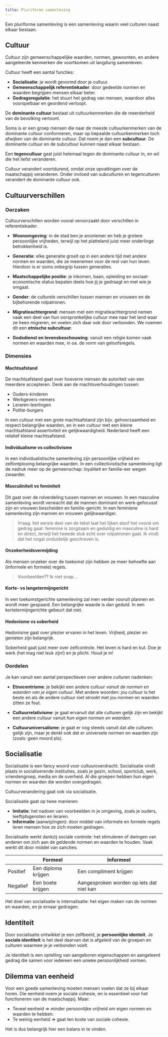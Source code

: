 ```yaml
---
title: Pluriforme samenleving
---
```


Een pluriforme samenleving is een samenleving waarin veel culturen naast elkaar bestaan.

## Cultuur

Cultuur zijn gemeenschappelijke waarden, normen, gewoonten, en andere aangeleerde kenmerken die voortkomen uit langdurig samenleven.

Cultuur heeft een aantal functies:

- **Socialisatie**: je wordt gevormd door je cultuur.
- **Gemeenschappelijk referentiekader**: door gedeelde normen en waarden begrijpen mensen elkaar beter.
- **Gedragsregulatie**: het stuurt het gedrag van mensen, waardoor alles voorspelbaar en geordend verloopt.

De **dominante cultuur** bestaat uit cultuurkenmerken die de meerderheid van de bevolking vertoont.

Soms is er een groep mensen die naar de meeste cultuurkenmerken van de dominante cultuur conformeren, maar op bepaalde cultuurkenmerken toch afwijken van de dominante cultuur. Dat noem je dan een **subcultuur**. De dominante cultuur en de subcultuur kunnen naast elkaar bestaan.

Een **tegencultuur** gaat juist helemaal tegen de dominante cultuur in, en wil die het liefst veranderen.

Cultuur verandert voortdurend, omdat onze opvattingen over de maatschappij veranderen. Onder invloed van subculturen en tegenculturen verandert de dominante cultuur ook.

## Cultuurverschillen

### Oorzaken

Cultuurverschillen worden vooral veroorzaakt door verschillen in referentiekader.

- **Woonomgeving**: in de stad ben je anoniemer en heb je grotere persoonlijke vrijheden, terwijl op het platteland juist meer onderlinge betrokkenheid is.

- **Generatie**: elke generatie groeit op in een andere tijd met andere normen en waarden, die ze meenemen voor de rest van hun leven. Hierdoor is er soms onbegrip tussen generaties.

- **Maatschappelijke positie**: je inkomen, baan, opleiding en sociaal-economische status bepalen deels hoe jij je gedraagt en met wie je omgaat.

- **Gender**: de culturele verschillen tussen mannen en vrouwen en de bijbehorende rolpatronen.

- **Migratieachtergrond**: mensen met een migratieachtergrond nemen vaak een deel van hun oorspronkelijke cultuur mee naar het land waar ze heen migreren, en voelen zich daar ook door verbonden. We noemen dit een **etnische subcultuur**.

- **Godsdienst en levensbeschouwing**: vanuit een religie komen vaak normen en waarden mee, in oa. de vorm van geloofsregels.

### Dimensies

#### Machtsafstand

De machtsafstand gaat over hoeverre mensen de autoriteit van een meerdere accepteren. Denk aan de machtsverhoudingen tussen:

- Ouders-kinderen
- Werkgevers-nemers
- Leraren-leerlingen
- Politie-burgers

In een cultuur met een grote machtsafstand zijn bijv. gehoorzaamheid en respect belangrijke waarden, en in een cultuur met een kleine machtsafstand assertiviteit en gelijkwaardigheid. Nederland heeft een relatief kleine machtsafstand.

#### Individualisme vs collectivisme

In een individualistische samenleving zijn persoonlijke vrijheid en zelfontplooing belangrijke waarden. In een collectivistische samenleving ligt de nadruk meer op de gemeenschap: loyaliteit en familie-eer wegen zwaarder.

#### Masculiniteit vs feminiteit

Dit gaat over de rolverdeling tussen mannen en vrouwen. In een masculine samenleving wordt verwacht dat de mannen dominant en werk-gefocusst zijn en vrouwen bescheiden en familie-gericht. In een feminiene samenleving zijn mannen en vrouwen gelijkwaardiger.

> Vraag: het eerste deel van de tekst laat het lijken alsof het vooral om gedrag gaat: feminine is zorgzaam en geduldig en masculine is hard en direct, terwijl het tweede stuk echt over rolpatronen gaat. Ik vindt dat het nogal onduidelijk geschreven is.

#### Onzekerheidsvermijding

Als mensen onzeker over de toekomst zijn hebben ze meer behoefte aan (informele en formele) regels.

> Voorbeelden?? Ik niet snap...

#### Korte- vs langetermijngericht

In een toekomstgerichte samenleving zal men verder vooruit plannen en wordt meer gespaard. Een belangrijke waarde is dan geduld. In een kortetermijngerichte gebeurt dat niet.

#### Hedonisme vs soberheid

Hedonisme gaat over plezier ervaren in het leven. Vrijheid, plezier en genieten zijn belangrijk.

Soberheid gaat juist meer over zelfcontrole. Het leven is hard en kut. Doe je werk (het mag niet leuk zijn!) en je plicht. Houd je in!

### Oordelen

Je kan vanuit een aantal perspectieven over andere culturen nadenken:

- **Etnocentrisme**: je bekijkt een andere cultuur _vanuit de normen en waarden van je eigen cultuur_. Met andere woorden: jou cultuur is het beste en als de andere cultuur niet strookt met jou normen en waarden zitten ze fout.

- **Cultuurrelativisme**: je gaat ervanuit dat alle culturen gelijk zijn en bekijkt een andere cultuur vanuit _hun eigen normen en waarden_.

- **Cultuuruniversalisme**: je gaat er nog steeds vanuit dat alle culturen gelijk zijn, maar je denkt ook dat er universele normen en waarden zijn (zoals: geen moord pls).

## Socialisatie

Socialisatie is een fancy woord voor cultuuroverdracht. Socialisatie vindt plaats in socialiserende instituties, zoals je gezin, school, sportclub, werk, vriendengroep, media en de overheid. Al die groepen hebben hun eigen normen en waarden die worden overgedragen.

Cultuurverandering gaat ook via socialisatie.

Socialisatie gaat op twee manieren:

- **Imitatie**: het nadoen van voorbeelden in je omgeving, zoals je ouders, leeftijdsgenoten en leraren.
- **Informatie** (aanwijzingen): door middel van informele en formele regels leren mensen hoe ze zich moeten gedragen.

Socialisatie werkt dankzij sociale controle: het stimuleren of dwingen van anderen om zich aan de geldende normen en waarden te houden. Vaak werkt dit door middel van sancties:

|          | Formeel             | Informeel                                |
| -------- | ------------------- | ---------------------------------------- |
| Positief | Een diploma krijgen | Een compliment krijgen                   |
| Negatief | Een boete krijgen   | Aangesproken worden op iets dat niet kan |

Het doel van socialisatie is internalisatie: het eigen maken van de normen en waarden, en je ernaar gedragen.

## Identiteit

Door socialisatie ontwikkel je een zelfbeeld, je **persoonlijke identeit**. Je **sociale identiteit** is het deel daarvan dat is afgeleid van de groepen en culturen waarmee je je verbonden voelt.

Je identiteit is een optelling van aangeboren eigenschappen en aangeleerd gedrag die samen voor iedereen een unieke persoonlijkheid vormen.

## Dilemma van eenheid

Voor een goede samenleving moeten mensen voelen dat ze bij elkaar horen. Die eenheid noem je sociale cohesie, en is essentieel voor het functioneren van de maatschappij. Maar:

- Teveel eenheid ⇒ minder persoonlijke vrijheid om eigen normen en waarden te hebben.
- Te weinig eenheid ⇒ gaat ten koste van sociale cohesie.

Het is dus belangrijk hier een balans in te vinden.
